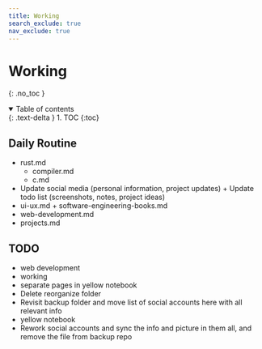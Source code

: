 ```yaml
---
title: Working
search_exclude: true
nav_exclude: true
---
```


<!-- prettier-ignore-start -->
# Working
{: .no_toc }

<details open markdown="block">
  <summary>
    Table of contents
  </summary>
  {: .text-delta }
1. TOC
{:toc}
</details>

<!-- prettier-ignore-end -->

## Daily Routine

-   rust.md
    -   compiler.md
    -   c.md
-   Update social media (personal information, project updates) + Update todo list (screenshots, notes, project ideas)
-   ui-ux.md + software-engineering-books.md
-   web-development.md
-   projects.md

## TODO

-   web development
-   working
-   separate pages in yellow notebook
-   Delete reorganize folder
-   Revisit backup folder and move list of social accounts here with all relevant info
-   yellow notebook
-   Rework social accounts and sync the info and picture in them all, and remove the file from backup repo
